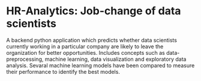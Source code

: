# HR-Analytics: Job-change of data scientists
A backend python application which predicts whether data scientists currently working in a particular company are likely to leave the organization for better opportunities.
Includes concepts such as data-preprocessing, machine learning, data visualization and exploratory data analysis.
Sevaral machine learning models have been compared to measure their performance to identify the best models.
